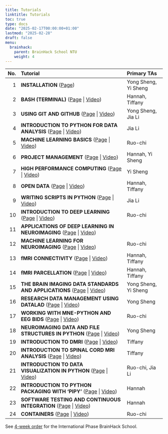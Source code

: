 ```yaml
---
title: Tutorials
linktitle: Tutorials
toc: true
type: docs
date: "2025-02-17T00:00:00+01:00"
lastmod: "2025-02-28"
draft: false
menu:
  brainhack:
    parent: BrainHack School NTU
    weight: 4
---
```


| No.   | Tutorial                                                                                                                                                                                                   | Primary TAs              |
|------:|:-----------------------------------------------------------------------------------------------------------------------------------------------------------------------------------------------------------|:-------------------------|
| 1     | **INSTALLATION** ([Page](https://school-brainhack.github.io/modules/installation/))                                                                                                                        | Yong Sheng, Yi Sheng     |
| 2     | **BASH (TERMINAL)** ([Page](https://school-brainhack.github.io/modules/introduction_to_terminal/) \| [Video](https://ntulearn.ntu.edu.sg/webapps/blackboard/content/listContent.jsp?course_id=_2673042_1&content_id=_4394241_1))                                 | Hannah, Tiffany          |
| 3     | **USING GIT AND GITHUB** ([Page](https://school-brainhack.github.io/modules/git_github/) \| [Video](https://ntulearn.ntu.edu.sg/webapps/blackboard/content/listContent.jsp?course_id=_2673042_1&content_id=_4394243_1))                                          | Yong Sheng, Jia Li       |
| 4     | **INTRODUCTION TO PYTHON FOR DATA ANALYSIS** ([Page](https://school-brainhack.github.io/modules/python_data_analysis/) \| [Video](https://ntulearn.ntu.edu.sg/webapps/blackboard/content/listContent.jsp?course_id=_2673042_1&content_id=_4394245_1))     | Jia Li                   |
| 5     | **MACHINE LEARNING BASICS** ([Page](https://school-brainhack.github.io/modules/machine_learning_basics/) \| [Video](https://ntulearn.ntu.edu.sg/webapps/blackboard/content/listContent.jsp?course_id=_2673042_1&content_id=_4394247_1))                   | Ruo-chi                  |
| 6     | **PROJECT MANAGEMENT** ([Page](https://school-brainhack.github.io/modules/project_management/) \| [Video](https://ntulearn.ntu.edu.sg/webapps/blackboard/content/listContent.jsp?course_id=_2673042_1&content_id=_4394249_1))                             | Hannah, Yi Sheng         |
| 7     | **HIGH PERFORMANCE COMPUTING** ([Page](https://school-brainhack.github.io/modules/hpc/) \| [Video](https://ntulearn.ntu.edu.sg/webapps/blackboard/content/listContent.jsp?course_id=_2673042_1&content_id=_4394250_1))                                    | Yi Sheng                 |
| 8     | **OPEN DATA** ([Page](https://school-brainhack.github.io/modules/open_data/) \| [Video](https://ntulearn.ntu.edu.sg/webapps/blackboard/content/listContent.jsp?course_id=_2673042_1&content_id=_4394251_1))                                               | Hannah, Tiffany          |
| 9     | **WRITING SCRIPTS IN PYTHON** ([Page](https://school-brainhack.github.io/modules/python_scripts/) \| [Video](https://ntulearn.ntu.edu.sg/webapps/blackboard/content/listContent.jsp?course_id=_2673042_1&content_id=_4394253_1))                          | Jia Li                   |
| 10    | **INTRODUCTION TO DEEP LEARNING** ([Page](https://school-brainhack.github.io/modules/deep_learning_intro/) \| [Video](https://cool.ntu.edu.tw/courses/45019/modules/items/1895109?wrap=1))                 | Ruo-chi                  |
| 11    | **APPLICATIONS OF DEEP LEARNING IN NEUROIMAGING** ([Page](https://school-brainhack.github.io/modules/dl_for_neuroimaging/) \| [Video](https://cool.ntu.edu.tw/courses/45019/modules/items/1895141?wrap=1)) |                          |
| 12    | **MACHINE LEARNING FOR NEUROIMAGING** ([Page](https://school-brainhack.github.io/modules/machine_learning_neuroimaging/) \| [Video](https://cool.ntu.edu.tw/courses/45019/modules/items/1895144?wrap=1))   | Ruo-chi                  |
| 13    | **fMRI CONNECTIVITY** ([Page](https://school-brainhack.github.io/modules/fmri_connectivity/) \| [Video](https://cool.ntu.edu.tw/courses/45019/modules/items/1895142?wrap=1))                               | Hannah, Tiffany          |
| 14    | **fMRI PARCELLATION** ([Page](https://school-brainhack.github.io/modules/fmri_parcellation/) \| [Video](https://cool.ntu.edu.tw/courses/45019/modules/items/1895143?wrap=1))                               | Hannah, Tiffany          |
| 15    | **THE BRAIN IMAGING DATA STANDARDS AND APPLICATIONS** ([Page](https://school-brainhack.github.io/modules/bids/) \| [Video](https://cool.ntu.edu.tw/courses/45019/modules/items/1895146?wrap=1))            | Yong Sheng, Yi Sheng     |
| 16    | **RESEARCH DATA MANAGEMENT USING DATALAD** ([Page](https://school-brainhack.github.io/modules/datalad/) \| [Video](https://cool.ntu.edu.tw/courses/45019/modules/items/1895133?wrap=1))                    | Yong Sheng               |
| 17    | **WORKING WITH MNE-PYTHON AND EEG BIDS** ([Page](https://school-brainhack.github.io/modules/mne_python/) \| [Video](https://cool.ntu.edu.tw/courses/45019/modules/items/1895283?wrap=1))                   | Ruo-chi                  |
| 18    | **NEUROIMAGING DATA AND FILE STRUCTURES IN PYTHON** ([Page](https://school-brainhack.github.io/modules/nibabel/) \| [Video](https://cool.ntu.edu.tw/courses/45019/modules/items/1895287))                  | Yong Sheng               |
| 19    | **INTRODUCTION TO DMRI** ([Page](https://school-brainhack.github.io/modules/dmri_intro/) \| [Video](https://cool.ntu.edu.tw/courses/45019/modules/items/1895288?wrap=1))                                   | Tiffany                  |
| 20    | **INTRODUCTION TO SPINAL CORD MRI ANALYSIS** ([Page](https://school-brainhack.github.io/modules/spinal_cord/) \| [Video](https://cool.ntu.edu.tw/courses/45019/modules/items/1895292))                     | Tiffany                  |
| 21    | **INTRODUCTION TO DATA VISUALIZATION IN PYTHON** ([Page](https://school-brainhack.github.io/modules/python_visualization/) \| [Video](https://cool.ntu.edu.tw/courses/45019/modules/items/1895104))        | Ruo-chi, Jia Li          |
| 22    | **INTRODUCTION TO PYTHON PACKAGING WITH ‘PIPY’** ([Page](https://school-brainhack.github.io/modules/packaging/) \| [Video](https://cool.ntu.edu.tw/courses/45019/modules/items/1895121?wrap=1))            | Hannah                   |
| 23    | **SOFTWARE TESTING AND CONTINUOUS INTEGRATION** ([Page](https://school-brainhack.github.io/modules/testing/) \| [Video](https://cool.ntu.edu.tw/courses/45019/modules/items/1895138))                      | Hannah                   |
| 24    | **CONTAINERS** ([Page](https://school-brainhack.github.io/modules/containers/) \| [Video](https://cool.ntu.edu.tw/courses/45019/modules/items/1895061))                                                    | Ruo-chi                  |


See [4-week order](https://school-brainhack.github.io/weeks/) for the International Phase BrainHack School.
